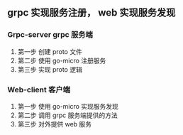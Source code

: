 ## grpc 实现服务注册， web 实现服务发现

### Grpc-server grpc 服务端
1. 第一步 创建 proto 文件
2. 第二步 使用 go-micro 注册服务
3. 第三步 实现 proto 逻辑

### Web-client 客户端
1. 第一步 使用 go-micro 实现服务发现
2. 第二步 调用 grpc 服务端提供的方法
3. 第三步 对外提供 web 服务